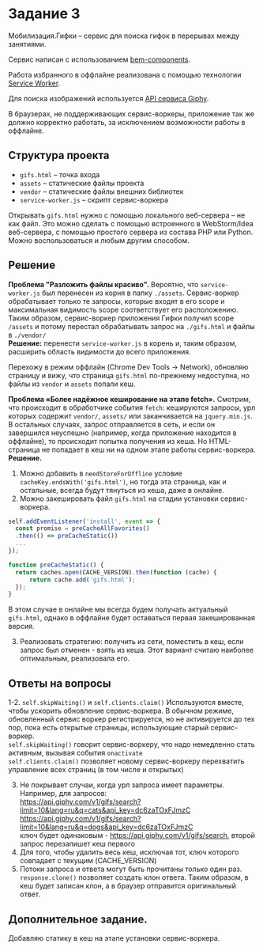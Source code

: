 # Задание 3

Мобилизация.Гифки – сервис для поиска гифок в перерывах между занятиями.

Сервис написан с использованием [bem-components](https://ru.bem.info/platform/libs/bem-components/5.0.0/).

Работа избранного в оффлайне реализована с помощью технологии [Service Worker](https://developer.mozilla.org/ru/docs/Web/API/Service_Worker_API/Using_Service_Workers).

Для поиска изображений используется [API сервиса Giphy](https://github.com/Giphy/GiphyAPI).

В браузерах, не поддерживающих сервис-воркеры, приложение так же должно корректно работать, 
за исключением возможности работы в оффлайне.

## Структура проекта

  * `gifs.html` – точка входа
  * `assets` – статические файлы проекта
  * `vendor` –  статические файлы внешних библиотек
  * `service-worker.js` – скрипт сервис-воркера

Открывать `gifs.html` нужно с помощью локального веб-сервера – не как файл. 
Это можно сделать с помощью встроенного в WebStorm/Idea веб-сервера, с помощью простого сервера
из состава PHP или Python. Можно воспользоваться и любым другим способом.

## Решение

**Проблема "Разложить файлы красиво".** Вероятно, что `service-worker.js` был перенесен из корня в папку `./assets`. Сервис-воркер обрабатывает только те запросы, которые входят в его scope и максимальная видимость scope соответствует его расположению. Таким образом, сервис-воркер приложения Гифки получил scope `/assets` и потому перестал обрабатывать запрос на `./gifs.html` и файлы в `./vendor/`   
**Решение:** перенести `service-worker.js` в корень и, таким образом, расширить область видимости до всего приложения.

Перехожу в режим оффлайн (Chrome Dev Tools -> Network), обновляю страницу и вижу, что страница `gifs.html` по-прежнему недоступна, но файлы из `vendor` и `assets` попали кеш.

**Проблема «Более надёжное кеширование на этапе fetch».** Смотрим, что происходит в обработчике события `fetch`: кешируются запросы, урл которых содержит `vendor/`, `assets/` или заканчивается на `jquery.min.js`. В остальных случаях, запрос отправляется в сеть, и если он завершился неуспешно (например, когда приложение находится в оффлайне), то происходит попытка получения из кеша. Но HTML-страница не попадает в кеш ни на одном этапе работы сервис-воркера.   
**Решение.**

1. Можно добавить в `needStoreForOffline` условие `cacheKey.endsWith('gifs.html')`, но тогда эта страница, как и остальные, всегда будут тянуться из кеша, даже в онлайне.
2. Можно закешировать файл `gifs.html` на стадии установки сервис-воркера.

```javascript
self.addEventListener('install', event => {
  const promise = preCacheAllFavorites()
  .then(() => preCacheStatic())
  ...
});

function preCacheStatic() {
  return caches.open(CACHE_VERSION).then(function (cache) {
      return cache.add('gifs.html');
  });
}
```
В этом случае в онлайне мы всегда будем получать актуальный `gifs.html`, однако в оффлайне будет оставаться первая закешированная версия.

3. Реализовать стратегию: получить из сети, поместить в кеш, если запрос был отменен - взять из кеша. Этот вариант считаю наиболее оптимальным, реализовала его.

## Ответы на вопросы
1-2. `self.skipWaiting()` и `self.clients.claim()`
Используются вместе, чтобы ускорить обновление сервис-воркера. В обычном режиме, обновленный сервис воркер регистрируется, но не активируется до тех пор, пока есть открытые страницы, использующие старый сервис-воркер.   
`self.skipWaiting()` говорит сервис-воркеру, что надо немедленно стать активным, вызывая события `onactivate`   
`self.clients.claim()` позволяет новому сервис-воркеру перехватить управление всех страниц (в том числе и открытых)

3. Не покрывает случаи, когда урл запроса имеет параметры.   
Например, для запросов:   
https://api.giphy.com/v1/gifs/search?limit=10&lang=ru&q=cats&api_key=dc6zaTOxFJmzC   
https://api.giphy.com/v1/gifs/search?limit=10&lang=ru&q=dogs&api_key=dc6zaTOxFJmzC   
ключ будет одинаковым - https://api.giphy.com/v1/gifs/search, второй запрос перезапишет кеш первого
4. Для того, чтобы удалить весь кеш, исключая тот, ключ которого совпадает с текущим (CACHE_VERSION)
5. Потоки запроса и ответа могут быть прочитаны только один раз.   
`response.clone()` позволяет создать клон ответа. Таким образом, в кеш будет записан клон, а в браузер отправится оригинальный ответ.

## Дополнительное задание.
Добавляю статику в кеш на этапе установки сервис-воркера.
